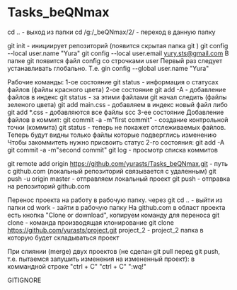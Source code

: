 # Tasks_beQNmax
cd .. - выход из папки
cd /g:/_beQNmax/2/ - переход в данную папку 

git init - инициирует репозиторий (появится скрытая папка git )
git config --local user.name "Yura"
git config --local user.email yury.sts@gmail.com
В папке git появится файл config со строчками user
Первый раз следует устанавливать глобально. Т.е. gin config --global user.name "Yura"

Рабочие команды:
1-ое состояние
	git status - информация о статусах файлов (файлы красного цвета)
2-ое состояние
	git add -A - добавление файлов в индекс
	git status - за этими файлами git начал следить (файлы зеленого цвета)
	git add main.css - добавляем в индекс новый файл либо
	git add *.css - добавляются все файлы scc
3-ее состояние Добавление файлов в коммит:
	git commit -a -m"first commit" - создание контрольной точки (коммита)
	git status - теперь не покажет отслеживаемых файлов. Теперь будут видны только файлы которые подверглись изменению
	Чтобы закоммитеть нужно присвоить статус 2-го состояния:
	git add -A
	git commit -a -m"second commit"
git log - просмотр списка коммитов

git remote add origin https://github.com/yurasts/Tasks_beQNmax.git - путь с github.com (локальный репозиторий связывается с удаленным)
git push -u origin master - отправляем локальный проект
git push - отправка на репозиторий github.com

Перенос проекта на работу в рабочую папку. через git 
cd .. - выйти из папки
cd work - зайти в рабочую папку
На github.com в област проекта есть кнопка "Clone or download", копируем команду для переноса
git clone - команда производящая клонирование
git clone https://github.com/yurasts/project.git project_2 - project_2 папка в которую будет складываться проект

При слиянии (merge) двух проектов (не сделан git pull перед git push, т.е. пытаемся запушить изменения на измененный проект):
в коммандной строке "ctrl + C" "ctrl + C" ":wq!"

GITIGNORE
